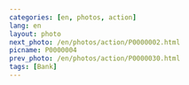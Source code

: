 ```yaml
---
categories: [en, photos, action]
lang: en
layout: photo
next_photo: /en/photos/action/P0000002.html
picname: P0000004
prev_photo: /en/photos/action/P0000030.html
tags: [Bank]
---
```


